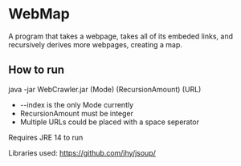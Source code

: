 # WebMap

A program that takes a webpage, takes all of its embeded links, and recursively derives more webpages, creating a map.

## How to run

java -jar WebCrawler.jar (Mode) (RecursionAmount) (URL)
  
 - --index is the only Mode currently
 - RecursionAmount must be integer
 - Multiple URLs could be placed with a space seperator
 
Requires JRE 14 to run

Libraries used: https://github.com/jhy/jsoup/
